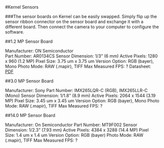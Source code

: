 #Kernel Sensors

###The sensor boards on Kernel can be easily swapped. Simply flip up the sensor ribbon connector on the sensor board and exchange it with a different board. Then connect the camera to your computer to configure the software.

##1.2 MP Sensor Board

Manufacturer: ON Semiconductor  
Part Number: AR0134CS 
Sensor Dimension: 1/3” (6 mm) 
Active Pixels: 1280 x 960 (1.2 MP) 
Pixel Size: 3.75 um x 3.75 um 
Version Option: RGB (bayer), Mono 
Photo Mode: RAW (.mapir), TIFF 
Max Measured FPS: ? 
Datasheet: [PDF](http://www.onsemi.com/pub_link/Collateral/AR0134CS-D.PDF) 

##3.0 MP Sensor Board

Manufacturer: Sony 
Part Number: IMX265LQR-C (RGB), IMX265LLR-C (Mono) 
Sensor Dimension: 1/1.8” (8.9 mm) 
Active Pixels: 2064 x 1544 (3.19 MP) 
Pixel Size: 3.45 um x 3.45 um 
Version Option: RGB (bayer), Mono 
Photo Mode: RAW (.mapir), TIFF 
Max Measured FPS: ? 

##14.0 MP Sensor Board

Manufacturer: On Semiconductor 
Part Number: MT9F002 
Sensor Dimension: 1/2.3” (7.93 mm) 
Active Pixels: 4384 x 3288 (14.4 MP) 
Pixel Size: 1.4 um x 1.4 um 
Version Option: RGB (bayer) 
Photo Mode: RAW (.mapir), TIFF 
Max Measured FPS: ? 
